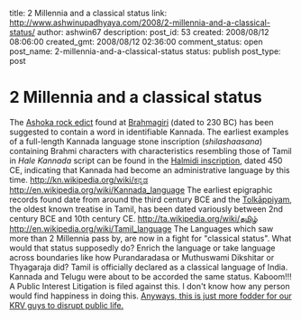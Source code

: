 title: 2 Millennia and a classical status
link: http://www.ashwinupadhyaya.com/2008/2-millennia-and-a-classical-status/
author: ashwin67
description: 
post_id: 53
created: 2008/08/12 08:06:00
created_gmt: 2008/08/12 02:36:00
comment_status: open
post_name: 2-millennia-and-a-classical-status
status: publish
post_type: post

# 2 Millennia and a classical status

The [Ashoka rock edict](http://en.wikipedia.org/wiki/Ashoka_rock_edict) found at [Brahmagiri](http://en.wikipedia.org/wiki/Brahmagiri_archaeological_site) (dated to 230 BC) has been suggested to contain a word in identifiable Kannada. The earliest examples of a full-length Kannada language stone inscription (_shilashaasana_) containing Brahmi characters with characteristics resembling those of Tamil in _Hale Kannada_ script can be found in the [Halmidi inscription](http://en.wikipedia.org/wiki/Halmidi_inscription), dated 450 CE, indicating that Kannada had become an administrative language by this time. <http://kn.wikipedia.org/wiki/ಕನ್ನಡ> <http://en.wikipedia.org/wiki/Kannada_language> The earliest epigraphic records found date from around the third century BCE and the [Tolkāppiyam](http://en.wikipedia.org/wiki/Tholkappiyam), the oldest known treatise in Tamil, has been dated variously between 2nd century BCE and 10th century CE. <http://ta.wikipedia.org/wiki/தமிழ்> <http://en.wikipedia.org/wiki/Tamil_language> The Languages which saw more than 2 Millennia pass by, are now in a fight for "classical status". What would that status supposedly do? Enrich the language or take language across boundaries like how Purandaradasa or Muthuswami Dikshitar or Thyagaraja did? Tamil is officially declared as a classical language of India. Kannada and Telugu were about to be accorded the same status. Kaboom!!! A Public Interest Litigation is filed against this. I don't know how any person would find happiness in doing this. [Anyways, this is just more fodder for our KRV guys to disrupt public life.](http://www.zeenews.com/articles.asp?aid=461197&sid=REG)